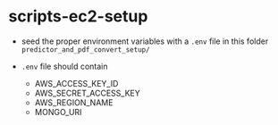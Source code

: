# scripts-ec2-setup

- seed the proper environment variables with a ```.env``` file in this folder ```predictor_and_pdf_convert_setup/```

- ```.env``` file should contain
  -  AWS_ACCESS_KEY_ID
  -  AWS_SECRET_ACCESS_KEY
  -  AWS_REGION_NAME
  -  MONGO_URI

